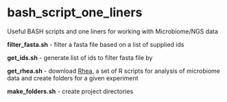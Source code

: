 # bash_script_one_liners
Useful BASH scripts and one liners for working with Microbiome/NGS data

**filter_fasta.sh** - filter a fasta file based on a list of supplied ids

**get_ids.sh** - generate list of ids to filter fasta file by

**get_rhea.sh** - download [Rhea](https://lagkouvardos.github.io/Rhea/), a set of R scripts for analysis of microbiome data and create folders for a given experiment

**make_folders.sh** - create project directories 
